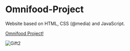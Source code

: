 <h1> Omnifood-Project </h1>

Website based on HTML, CSS (@media) and JavaScript.

<a href="https://omnifood-cristian.netlify.app/"> Omnifood Project! </a>

![Gift2](https://user-images.githubusercontent.com/102038261/173192693-fa86ec76-d0f4-4706-ac5e-a2ce5b789d52.gif)
